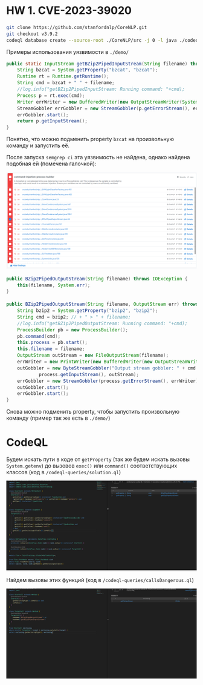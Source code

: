 # HW 1. CVE-2023-39020

```bash
git clone https://github.com/stanfordnlp/CoreNLP.git
git checkout v3.9.2
codeql database create --source-root ./CoreNLP/src -j 0 -l java ./codeql-db
```

Примеры использования уязвимости в `./demo/`

```java
public static InputStream getBZip2PipedInputStream(String filename) throws IOException {
    String bzcat = System.getProperty("bzcat", "bzcat");
    Runtime rt = Runtime.getRuntime();
    String cmd = bzcat + " " + filename;
    //log.info("getBZip2PipedInputStream: Running command: "+cmd);
    Process p = rt.exec(cmd);
    Writer errWriter = new BufferedWriter(new OutputStreamWriter(System.err));
    StreamGobbler errGobbler = new StreamGobbler(p.getErrorStream(), errWriter);
    errGobbler.start();
    return p.getInputStream();
}
```

Понятно, что можно подменить property `bzcat` на произвольную команду и запустить её.

После запуска `semgrep ci` эта уязвимость не найдена, однако найдена подобная ей (помечена галочкой): 

![](images/same.png)

```java
public BZip2PipedOutputStream(String filename) throws IOException {
    this(filename, System.err);
}

public BZip2PipedOutputStream(String filename, OutputStream err) throws IOException {
    String bzip2 = System.getProperty("bzip2", "bzip2");
    String cmd = bzip2; // + " > " + filename;
    //log.info("getBZip2PipedOutputStream: Running command: "+cmd);
    ProcessBuilder pb = new ProcessBuilder();
    pb.command(cmd);
    this.process = pb.start();
    this.filename = filename;
    OutputStream outStream = new FileOutputStream(filename);
    errWriter = new PrintWriter(new BufferedWriter(new OutputStreamWriter(err)));
    outGobbler = new ByteStreamGobbler("Output stream gobbler: " + cmd + " " + filename,
            process.getInputStream(), outStream);
    errGobbler = new StreamGobbler(process.getErrorStream(), errWriter);
    outGobbler.start();
    errGobbler.start();
}
```

Снова можно подменить property, чтобы запустить произвольную команду (пример так же есть в `./demo/`)

# CodeQL

Будем искать пути в коде от `getProperty` (так же будем искать вызовы `System.getenv`) до вызовов `exec()` или `command()` соответствующих классов (код в `/codeql-queries/solution.ql`)

![](images/qlsol.png)

Найдем вызовы этих функций (код в `/codeql-queries/callsDangerous.ql`)

![](images/calledin.png)